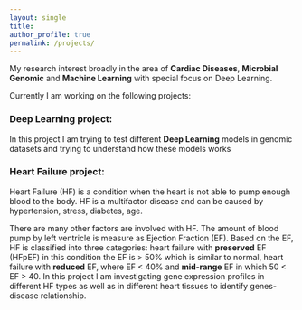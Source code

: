 ```yaml
---
layout: single
title: 
author_profile: true
permalink: /projects/
---
```


My research interest broadly in the area of __Cardiac Diseases__, __Microbial Genomic__ and __Machine Learning__ with special focus on Deep Learning. 
 
 
Currently I am working on the following projects:
 
### Deep Learning project:
 
 In this project I am trying to test different __Deep Learning__ models in genomic datasets and trying to understand how these models works 
 


### Heart Failure project:
 
 Heart Failure (HF) is a condition when the heart is not able to pump enough blood to the body. HF is a multifactor disease and can be caused by hypertension, stress, diabetes, age.
  
  There are many other factors are involved with HF. The amount of blood pump by left ventricle is measure as Ejection Fraction (EF). Based on the EF, HF is classified into three categories: heart failure with __preserved__ EF (HFpEF) in this condition the EF is > 50% which is similar to normal, heart failure with __reduced__ EF, where EF < 40% and __mid-range__ EF in which  50 < EF > 40. In this project I am investigating gene expression profiles in different HF types as well as in different heart tissues to identify genes-disease relationship.  
 
